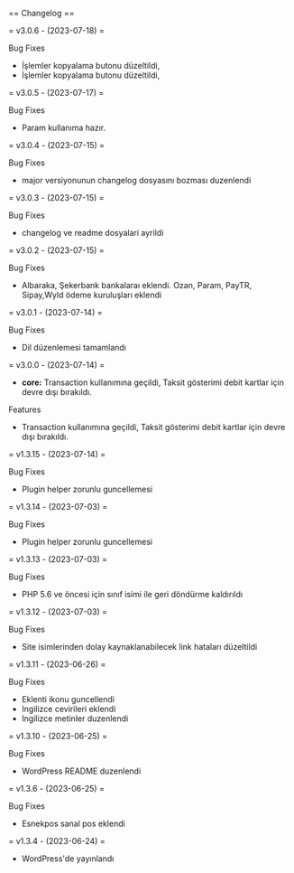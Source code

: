 == Changelog ==

= v3.0.6 - (2023-07-18) =


Bug Fixes

* İşlemler kopyalama butonu düzeltildi,
* İşlemler kopyalama butonu düzeltildi,

= v3.0.5 - (2023-07-17) =


Bug Fixes

* Param kullanıma hazır.

= v3.0.4 - (2023-07-15) =


Bug Fixes

* major versiyonunun changelog dosyasını bozması duzenlendi

= v3.0.3 - (2023-07-15) =


Bug Fixes

* changelog ve readme dosyalari ayrildi

= v3.0.2 - (2023-07-15) =


Bug Fixes

* Albaraka, Şekerbank bankalaraı eklendi. Ozan, Param, PayTR, Sipay,Wyld ödeme kuruluşları eklendi

= v3.0.1 - (2023-07-14) =


Bug Fixes

* Dil düzenlemesi tamamlandı

= v3.0.0 - (2023-07-14) =

* **core:** Transaction kullanımına geçildi, Taksit gösterimi debit kartlar için devre dışı bırakıldı.

Features

* Transaction kullanımına geçildi, Taksit gösterimi debit kartlar için devre dışı bırakıldı.

= v1.3.15 - (2023-07-14) =


Bug Fixes

* Plugin helper zorunlu guncellemesi

= v1.3.14 - (2023-07-03) =


Bug Fixes

* Plugin helper zorunlu guncellemesi

= v1.3.13 - (2023-07-03) =


Bug Fixes

* PHP 5.6 ve öncesi için sınıf isimi ile geri döndürme kaldırıldı

= v1.3.12 - (2023-07-03) =


Bug Fixes

* Site isimlerinden dolay kaynaklanabilecek link hataları düzeltildi

= v1.3.11 - (2023-06-26) =


Bug Fixes

* Eklenti ikonu guncellendi
* Ingilizce cevirileri eklendi
* Ingilizce metinler duzenlendi

= v1.3.10 - (2023-06-25) =


Bug Fixes

* WordPress README duzenlendi

= v1.3.6 - (2023-06-25) =


Bug Fixes

* Esnekpos sanal pos eklendi

= v1.3.4 - (2023-06-24) =

* WordPress'de yayınlandı

